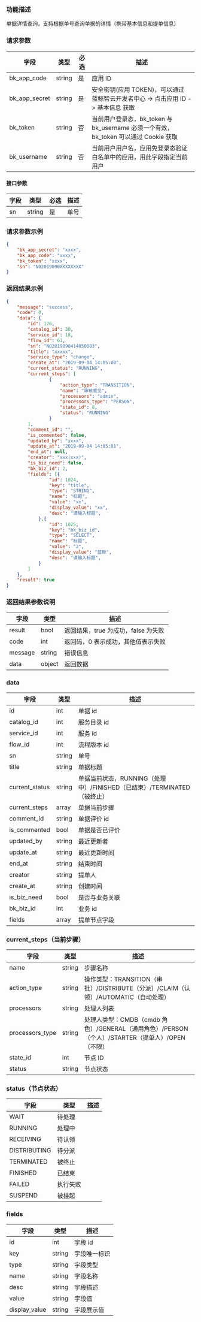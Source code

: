 ### 功能描述

单据详情查询，支持根据单号查询单据的详情（携带基本信息和提单信息）

### 请求参数

| 字段 | 类型 | 必选 |  描述 |
|-----------|------------|--------|------------|
| bk_app_code  |  string    | 是 | 应用 ID     |
| bk_app_secret|  string    | 是 | 安全密钥(应用 TOKEN)，可以通过 蓝鲸智云开发者中心 -&gt; 点击应用 ID -&gt; 基本信息 获取 |
| bk_token     |  string    | 否 | 当前用户登录态，bk_token 与 bk_username 必须一个有效，bk_token 可以通过 Cookie 获取 |
| bk_username  |  string    | 否 | 当前用户用户名，应用免登录态验证白名单中的应用，用此字段指定当前用户 |

#### 接口参数

| 字段        | 类型     | 必选  | 描述                         |
| --------- | ------ | --- | -------------------------- |
| sn        | string | 是   | 单号                       |

### 请求参数示例

```json
{  
    "bk_app_secret": "xxxx", 
    "bk_app_code": "xxxx", 
    "bk_token": "xxxx", 
    "sn": "NO2019090XXXXXXXX"
}  
```

### 返回结果示例

```json
{
    "message": "success",
    "code": 0,
    "data": {
        "id": 176,
        "catalog_id": 30,
        "service_id": 18,
        "flow_id": 61,
        "sn": "NO2019090414050083",
        "title": "xxxxx",
        "service_type": "change",
        "create_at": "2019-09-04 14:05:00",
        "current_status": "RUNNING",
        "current_steps": [
                {
                    "action_type": "TRANSITION",
                    "name": "审核意见",
                    "processors": "admin",
                    "processors_type": "PERSON",
                    "state_id": 8,
                    "status": "RUNNING"
                }        
        ],
        "comment_id": "",
        "is_commented": false,
        "updated_by": "xxxx",
        "update_at": "2019-09-04 14:05:01",
        "end_at": null,
        "creator": "xxx(xxx)",
        "is_biz_need": false,
        "bk_biz_id": 2,
        "fields": [{
                "id": 1024,
                "key": "title",
                "type": "STRING",
                "name": "标题",
                "value": "xx",
                "display_value": "xx",
                "desc": "请输入标题",
            },{
                "id": 1025,
                "key": "bk_biz_id",
                "type": "SELECT",
                "name": "标题",
                "value": "2",
                "display_value": "蓝鲸",
                "desc": "请输入标题",
            }
        ]
    },
    "result": true
}
```

### 返回结果参数说明

| 字段      | 类型        | 描述                      |
| ------- | --------- | ----------------------- |
| result  | bool      | 返回结果，true 为成功，false 为失败   |
| code    | int       | 返回码，0 表示成功，其他值表示失败       |
| message | string    | 错误信息                    |
| data    | object    | 返回数据 |

### data

| 字段                     | 类型     | 描述       |
| ---------------------- | ------ | -------- |
| id                     | int    | 单据 id     |
| catalog_id             | int    | 服务目录 id   |
| service_id             | int    | 服务 id     |
| flow_id                | int    | 流程版本 id   |
| sn                     | string | 单号     |
| title                  | string | 单据标题     |
| current_status         | string | 单据当前状态，RUNNING（处理中）/FINISHED（已结束）/TERMINATED（被终止）   |
| current_steps          | array  | 单据当前步骤   |
| comment_id             | string | 单据评价 id   |
| is_commented           | bool   | 单据是否已评价  |
| updated_by             | string | 最近更新者    |
| update_at              | string | 最近更新时间   |
| end_at                 | string | 结束时间     |
| creator                | string | 提单人      |
| create_at             | string | 创建时间    |
| is_biz_need            | bool   | 是否与业务关联  |
| bk_biz_id              | int    | 业务 id     |
| fields              | array    | 提单节点字段    |

### current_steps（当前步骤）

| 字段              | 类型         | 描述         |
| --------------- | ---------- | ---------- |
| name            | string    | 步骤名称    |
| action_type     | string    | 操作类型：TRANSITION（审批）/DISTRIBUTE（分派）/CLAIM（认领）/AUTOMATIC（自动处理）    |
| processors      | string | 处理人列表  |
| processors_type | string | 处理人类型：CMDB（cmdb 角色）/GENERAL（通用角色）/PERSON（个人）/STARTER（提单人）/OPEN（不限）    |
| state_id        | int | 节点 ID    |
| status          | string | 节点状态    |


### status（节点状态）

| 字段              | 类型         | 描述         |
| --------------- | ---------- | ---------- |
| WAIT  |   待处理     |
| RUNNING   |   处理中     |
| RECEIVING     |   待认领     |
| DISTRIBUTING  |   待分派     |
| TERMINATED    |   被终止     |
| FINISHED  |   已结束     |
| FAILED    |   执行失败        |
| SUSPEND   |   被挂起     |


### fields

| 字段              | 类型         | 描述         |
| --------------- | ---------- | ---------- |
| id            | int    | 字段 id    |
| key           | string | 字段唯一标识  |
| type          | string | 字段类型    |
| name          | string | 字段名称    |
| desc          | string | 字段描述    |
| value           | string | 字段值        |
| display_value   | string | 字段展示值        |
